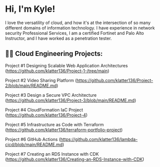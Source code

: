 <h1>Hi, I'm Kyle! </h1>

I love the versatility of cloud, and how it's at the intersection of so many different domains of information technology. I have experience in network security Professional Services, I am a certified Fortinet and Palo Alto Instructor, and I have worked as a penetration tester.

<h2>👨‍💻 Cloud Engineering Projects:</h2>

Project #1 Designing Scalable Web Application Architectures (https://github.com/klatter136/Project-1-/tree/main)

Project #2 Video Sharing Platform (https://github.com/klatter136/Project-2/blob/main/README.md)

Project #3 Design a Secure VPC Architecture (https://github.com/klatter136/Project-3/blob/main/README.md)

Project #4 CloudFormation IaC Project (https://github.com/klatter136/Project-4)

Project #5 Infrastructure as Code with Terraform (https://github.com/klatter136/terraform-portfolio-project)

Project #6 GitHub Actions (https://github.com/klatter136/lambda-cicd/blob/main/README.md)

Project #7 Creating an RDS Instance with CDK (https://github.com/klatter136/Creating-an-RDS-Instance-with-CDK)








